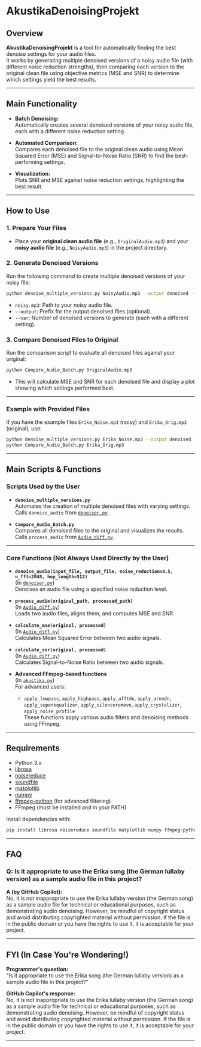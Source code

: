 # AkustikaDenoisingProjekt

## Overview

**AkustikaDenoisingProjekt** is a tool for automatically finding the best denoise settings for your audio files.  
It works by generating multiple denoised versions of a noisy audio file (with different noise reduction strengths), then comparing each version to the original clean file using objective metrics (MSE and SNR) to determine which settings yield the best results.

---

## Main Functionality

- **Batch Denoising:**  
  Automatically creates several denoised versions of your noisy audio file, each with a different noise reduction setting.

- **Automated Comparison:**  
  Compares each denoised file to the original clean audio using Mean Squared Error (MSE) and Signal-to-Noise Ratio (SNR) to find the best-performing settings.

- **Visualization:**  
  Plots SNR and MSE against noise reduction settings, highlighting the best result.

---

## How to Use

### 1. Prepare Your Files

- Place your **original clean audio file** (e.g., `OriginalAudio.mp3`) and your **noisy audio file** (e.g., `NoisyAudio.mp3`) in the project directory.

### 2. Generate Denoised Versions

Run the following command to create multiple denoised versions of your noisy file:

```sh
python denoise_multiple_versions.py NoisyAudio.mp3 --output denoised --var 100
```

- `noisy.mp3`: Path to your noisy audio file.
- `--output`: Prefix for the output denoised files (optional).
- `--var`: Number of denoised versions to generate (each with a different setting).

### 3. Compare Denoised Files to Original

Run the comparison script to evaluate all denoised files against your original:

```sh
python Compare_Audio_Batch.py OriginalAudio.mp3
```

- This will calculate MSE and SNR for each denoised file and display a plot showing which settings performed best.

---

### Example with Provided Files

If you have the example files `Erika_Noise.mp3` (noisy) and `Erika_Orig.mp3` (original), use:

```sh
python denoise_multiple_versions.py Erika_Noise.mp3 --output denoised --var 100
python Compare_Audio_Batch.py Erika_Orig.mp3
```

---

## Main Scripts & Functions

### Scripts Used by the User

- **`denoise_multiple_versions.py`**  
  Automates the creation of multiple denoised files with varying settings.  
  Calls `denoise_audio` from [`denoiser.py`](denoiser.py).

- **`Compare_Audio_Batch.py`**  
  Compares all denoised files to the original and visualizes the results.  
  Calls `process_audio` from [`Audio_diff.py`](Audio_diff.py).

---

### Core Functions (Not Always Used Directly by the User)

- **`denoise_audio(input_file, output_file, noise_reduction=0.5, n_fft=2048, hop_length=512)`**  
  (In [`denoiser.py`](denoiser.py))  
  Denoises an audio file using a specified noise reduction level.

- **`process_audio(original_path, processed_path)`**  
  (In [`Audio_diff.py`](Audio_diff.py))  
  Loads two audio files, aligns them, and computes MSE and SNR.

- **`calculate_mse(original, processed)`**  
  (In [`Audio_diff.py`](Audio_diff.py))  
  Calculates Mean Squared Error between two audio signals.

- **`calculate_snr(original, processed)`**  
  (In [`Audio_diff.py`](Audio_diff.py))  
  Calculates Signal-to-Noise Ratio between two audio signals.

- **Advanced FFmpeg-based functions**  
  (In [`akustika.py`](akustika.py))  
  For advanced users:  
  - `apply_lowpass`, `apply_highpass`, `apply_afftdn`, `apply_arnndn`, `apply_superequalizer`, `apply_silenceremove`, `apply_crystalizer`, `apply_noise_profile`  
  These functions apply various audio filters and denoising methods using FFmpeg.

---

## Requirements

- Python 3.x
- [librosa](https://librosa.org/)
- [noisereduce](https://github.com/timsainb/noisereduce)
- [soundfile](https://pysoundfile.readthedocs.io/)
- [matplotlib](https://matplotlib.org/)
- [numpy](https://numpy.org/)
- [ffmpeg-python](https://github.com/kkroening/ffmpeg-python) (for advanced filtering)
- FFmpeg (must be installed and in your PATH)

Install dependencies with:

```sh
pip install librosa noisereduce soundfile matplotlib numpy ffmpeg-python
```

---

## FAQ

### Q: Is it appropriate to use the Erika song (the German lullaby version) as a sample audio file in this project?

**A (by GitHub Copilot):**  
No, it is not inappropriate to use the Erika lullaby version (the German song) as a sample audio file for technical or educational purposes, such as demonstrating audio denoising. However, be mindful of copyright status and avoid distributing copyrighted material without permission. If the file is in the public domain or you have the rights to use it, it is acceptable for your project.

---

## FYI (In Case You're Wondering!)

**Programmer's question:**  
"Is it appropriate to use the Erika song (the German lullaby version) as a sample audio file in this project?"

**GitHub Copilot's response:**  
No, it is not inappropriate to use the Erika lullaby version (the German song) as a sample audio file for technical or educational purposes, such as demonstrating audio denoising. However, be mindful of copyright status and avoid distributing copyrighted material without permission. If the file is in the public domain or you have the rights to use it, it is acceptable for your project.

---

